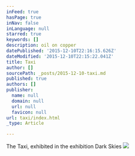 ```yaml
---
inFeed: true
hasPage: true
inNav: false
inLanguage: null
starred: true
keywords: []
description: oil on copper
datePublished: '2015-12-10T22:16:15.626Z'
dateModified: '2015-12-10T22:15:22.041Z'
title: Taxi
author: []
sourcePath: _posts/2015-12-10-taxi.md
published: true
authors: []
publisher:
  name: null
  domain: null
  url: null
  favicon: null
url: taxi/index.html
_type: Article

---
```

The Taxi, exhibited in the exhibition Dark Skies
![](https://the-grid-user-content.s3-us-west-2.amazonaws.com/1775d315-8869-455f-a40b-66b2b0fa5f9c.jpg)